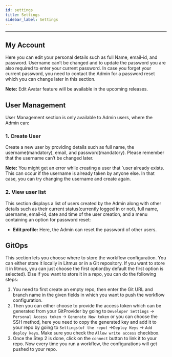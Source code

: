 ```yaml
---
id: settings
title: Settings
sidebar_label: Settings
---
```


---

## My Account

Here you can edit your personal details such as full Name, email-id, and password. Username can’t be changed and to update the password you are also required to enter your current password. In case you forget your current password, you need to contact the Admin for a password reset which you can change later in this section.

**Note:** Edit Avatar feature will be available in the upcoming releases.

## User Management

User Management section is only available to Admin users, where the Admin can:

### 1. Create User

Create a new user by providing details such as full name, the username(mandatory), email, and password(mandatory). Please remember that the username can’t be changed later.

**Note:** You might get an error while creating a user that `user already exists. This can occur if the username is already taken by anyone else. In that case, you can try changing the username and create again.

### 2. View user list

This section displays a list of users created by the Admin along with other details such as their current status(currently logged in or not), full name, username, email-id, date and time of the user creation, and a menu containing an option for password reset:

- **Edit profile:** Here, the Admin can reset the password of other users.

## GitOps

This section lets you choose where to store the workflow configuration. You can either store it locally in Litmus or in a Git repository. If you want to store it in litmus, you can just choose the first option(by default the first option is selected). Else if you want to store it in a repo, you can do the following steps:

1. You need to first create an empty repo, then enter the Git URL and branch name in the given fields in which you want to push the workflow configuration.
2. Then you can either choose to provide the access token which can be generated from your GitProvider by going to `Developer Settings` &rightarrow; `Personal Access token` &rightarrow; `Generate New token` or you can choose the SSH method, here you need to copy the generated key and add it to your repo by going to `Settings(of the repo)` &rightarrow;`Deploy Keys` &rightarrow; `Add deploy keys`. Make sure you check the `Allow write access` checkbox.
3. Once the Step 2 is done, click on the `connect` button to link it to your repo. Now every time you run a workflow, the configurations will get pushed to your repo.
